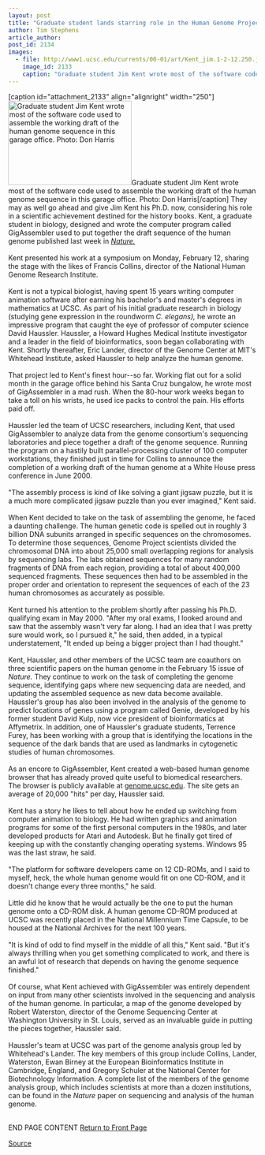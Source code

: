 ```yaml
---
layout: post
title: "Graduate student lands starring role in the Human Genome Project"
author: Tim Stephens
article_author: 
post_id: 2134
images:
  - file: http://www1.ucsc.edu/currents/00-01/art/Kent_jim.1-2-12.250.jpg
    image_id: 2133
    caption: "Graduate student Jim Kent wrote most of the software code used to assemble the working draft of the human genome sequence in this garage office. Photo: Don Harris"
---
```


[caption id="attachment_2133" align="alignright" width="250"]<a href="http://dev-ucsc-news.pantheonsite.io/wp-content/uploads/2001/02/Kent_jim.1-2-12.250.jpg"><img class="size-full wp-image-2133" src="http://dev-ucsc-news.pantheonsite.io/wp-content/uploads/2001/02/Kent_jim.1-2-12.250.jpg" alt="Graduate student Jim Kent wrote most of the software code used to assemble the working draft of the human genome sequence in this garage office. Photo: Don Harris" width="250" height="171" /></a>Graduate student Jim Kent wrote most of the software code used to assemble the working draft of the human genome sequence in this garage office. Photo: Don Harris[/caption]
They may as well go ahead and give Jim Kent his Ph.D. now, considering his role in a scientific achievement destined for the history books. Kent, a graduate student in biology, designed and wrote the computer program called GigAssembler used to put together the draft sequence of the human genome published last week in <a href="http://www.nature.com/nature/"><i>Nature.</i></a><br>
<br>
Kent presented his work at a symposium on Monday, February 12, sharing the stage with the likes of Francis Collins, director of the National Human Genome Research Institute.<br>
<br>
Kent is not a typical biologist, having spent 15 years writing computer animation software after earning his bachelor's and master's degrees in mathematics at UCSC. As part of his initial graduate research in biology (studying gene expression in the roundworm <i>C. elegans),</i> he wrote an impressive program that caught the eye of professor of computer science David Haussler. Haussler, a Howard Hughes Medical Institute investigator and a leader in the field of bioinformatics, soon began collaborating with Kent. Shortly thereafter, Eric Lander, director of the Genome Center at MIT's Whitehead Institute, asked Haussler to help analyze the human genome.<br>
<br>
That project led to Kent's finest hour--so far. Working flat out for a solid month in the garage office behind his Santa Cruz bungalow, he wrote most of GigAssembler in a mad rush. When the 80-hour work weeks began to take a toll on his wrists, he used ice packs to control the pain. His efforts paid off.<br>
<br>
Haussler led the team of UCSC researchers, including Kent, that used GigAssembler to analyze data from the genome consortium's sequencing laboratories and piece together a draft of the genome sequence. Running the program on a hastily built parallel-processing cluster of 100 computer workstations, they finished just in time for Collins to announce the completion of a working draft of the human genome at a White House press conference in June 2000.<br>
<br>
"The assembly process is kind of like solving a giant jigsaw puzzle, but it is a much more complicated jigsaw puzzle than you ever imagined," Kent said.<br>
<br>
When Kent decided to take on the task of assembling the genome, he faced a daunting challenge. The human genetic code is spelled out in roughly 3 billion DNA subunits arranged in specific sequences on the chromosomes. To determine those sequences, Genome Project scientists divided the chromosomal DNA into about 25,000 small overlapping regions for analysis by sequencing labs. The labs obtained sequences for many random fragments of DNA from each region, providing a total of about 400,000 sequenced fragments. These sequences then had to be assembled in the proper order and orientation to represent the sequences of each of the 23 human chromosomes as accurately as possible.<br>
<br>
Kent turned his attention to the problem shortly after passing his Ph.D. qualifying exam in May 2000. "After my oral exams, I looked around and saw that the assembly wasn't very far along. I had an idea that I was pretty sure would work, so I pursued it," he said, then added, in a typical understatement, "It ended up being a bigger project than I had thought."<br>
<br>
Kent, Haussler, and other members of the UCSC team are coauthors on three scientific papers on the human genome in the February 15 issue of <i>Nature.</i> They continue to work on the task of completing the genome sequence, identifying gaps where new sequencing data are needed, and updating the assembled sequence as new data become available. Haussler's group has also been involved in the analysis of the genome to predict locations of genes using a program called Genie, developed by his former student David Kulp, now vice president of bioinformatics at Affymetrix. In addition, one of Haussler's graduate students, Terrence Furey, has been working with a group that is identifying the locations in the sequence of the dark bands that are used as landmarks in cytogenetic studies of human chromosomes.<br>
<br>
As an encore to GigAssembler, Kent created a web-based human genome browser that has already proved quite useful to biomedical researchers. The browser is publicly available at <a href="http://genome.ucsc.edu">genome.ucsc.edu</a>. The site gets an average of 20,000 "hits" per day, Haussler said.<br>
<br>
Kent has a story he likes to tell about how he ended up switching from computer animation to biology. He had written graphics and animation programs for some of the first personal computers in the 1980s, and later developed products for Atari and Autodesk. But he finally got tired of keeping up with the constantly changing operating systems. Windows 95 was the last straw, he said.<br>
<br>
"The platform for software developers came on 12 CD-ROMs, and I said to myself, heck, the whole human genome would fit on one CD-ROM, and it doesn't change every three months," he said.<br>
<br>
Little did he know that he would actually be the one to put the human genome onto a CD-ROM disk. A human genome CD-ROM produced at UCSC was recently placed in the National Millennium Time Capsule, to be housed at the National Archives for the next 100 years.<br>
<br>
"It is kind of odd to find myself in the middle of all this," Kent said. "But it's always thrilling when you get something complicated to work, and there is an awful lot of research that depends on having the genome sequence finished."<br>
<br>
Of course, what Kent achieved with GigAssembler was entirely dependent on input from many other scientists involved in the sequencing and analysis of the human genome. In particular, a map of the genome developed by Robert Waterston, director of the Genome Sequencing Center at Washington University in St. Louis, served as an invaluable guide in putting the pieces together, Haussler said.<br>
<br>
Haussler's team at UCSC was part of the genome analysis group led by Whitehead's Lander. The key members of this group include Collins, Lander, Waterston, Ewan Birney at the European Bioinformatics Institute in Cambridge, England, and Gregory Schuler at the National Center for Biotechnology Information. A complete list of the members of the genome analysis group, which includes scientists at more than a dozen institutions, can be found in the <i>Nature</i> paper on sequencing and analysis of the human genome.
<p>
  <br>
  END PAGE CONTENT <a href="../../index.html">Return to Front Page</a> <img align="bottom" alt=" " border="0" height="1" src="../../images/trans.gif" width="385">
</p>
<p><a href="http://www1.ucsc.edu/currents/00-01/02-19/genome.html" title="Permalink to genome">Source</a></p>

